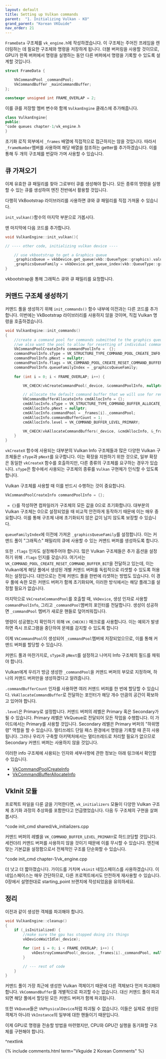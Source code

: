 ```yaml
---
layout: default
title: Setting up Vulkan commands
parent:  "1. Initializing Vulkan - KO"
grand_parent: "Korean VKGuide"
nav_order: 21
---
```


`FrameData` 구조체를 `vk_engine.h`에 작성하겠습니다. 이 구조체는 주어진 프레임을 렌더링하는 데 필요한 구조체와 명령을 저장하게 됩니다. 더블 버퍼링을 사용할 것이므로, GPU가 한쪽 버퍼에서 명령을 실행하는 동안 다른 버퍼에서 명령을 기록할 수 있도록 설계할 것입니다.
```cpp
struct FrameData {

	VkCommandPool _commandPool;
	VkCommandBuffer _mainCommandBuffer;
};

constexpr unsigned int FRAME_OVERLAP = 2;
```
이를 큐를 저장할 멤버 변수와 함께 `VulkanEngine` 클래스에 추가해줍니다.

```cpp
class VulkanEngine{
public:
^code queues chapter-1/vk_engine.h
}
```

초기화 로직 외부에서 `_frames` 배열에 직접적으로 접근하지는 않을 것입니다. 따라서 `_frameNumber`멤버를 사용하여 해당 배열을 참조하는 getter를 추가하겠습니다. 이를 통해 두 개의 구조체를 번갈아 가며 사용할 수 있습니다.


## 큐 가져오기

이제 유효한 큐 패밀리를 찾아 그로부터 큐를 생성해야 합니다. 모든 종류의 명령을 실행할 수 있는 큐를 생성하여 엔진 전반에서 활용할 것입니다.

다행히 VkBootstrap 라이브러리를 사용하면 큐와 큐 패밀리를 직접 가져올 수 있습니다.

`init_vulkan()`함수의 마지막 부분으로 가봅시다.

맨 마지막에 다음 코드를 추가합니다.


```cpp
void VulkanEngine::init_vulkan(){

// ---- other code, initializing vulkan device ----

	// use vkbootstrap to get a Graphics queue
	_graphicsQueue = vkbDevice.get_queue(vkb::QueueType::graphics).value();
	_graphicsQueueFamily = vkbDevice.get_queue_index(vkb::QueueType::graphics).value();
}
```

vkbootstrap을 통해 그래픽스 큐와 큐 패밀리를 요청합니다.

## 커맨드 구조체 생성하기

커맨드 풀을 생성하기 위해 `init_commands()` 함수 내부에 이전과는 다른 코드를 추가합니다. 이번에는 VkBootstrap 라이브러리를 사용하지 않을 것이며, 직접 Vulkan 명령을 호출하겠습니다.

```cpp
void VulkanEngine::init_commands()
{
	//create a command pool for commands submitted to the graphics queue.
	//we also want the pool to allow for resetting of individual command buffers
	VkCommandPoolCreateInfo commandPoolInfo =  {};
	commandPoolInfo.sType = VK_STRUCTURE_TYPE_COMMAND_POOL_CREATE_INFO;
	commandPoolInfo.pNext = nullptr;
	commandPoolInfo.flags = VK_COMMAND_POOL_CREATE_RESET_COMMAND_BUFFER_BIT;
	commandPoolInfo.queueFamilyIndex = _graphicsQueueFamily;
	
	for (int i = 0; i < FRAME_OVERLAP; i++) {

		VK_CHECK(vkCreateCommandPool(_device, &commandPoolInfo, nullptr, &_frames[i]._commandPool));

		// allocate the default command buffer that we will use for rendering
		VkCommandBufferAllocateInfo cmdAllocInfo = {};
		cmdAllocInfo.sType = VK_STRUCTURE_TYPE_COMMAND_BUFFER_ALLOCATE_INFO;
		cmdAllocInfo.pNext = nullptr;
		cmdAllocInfo.commandPool = _frames[i]._commandPool;
		cmdAllocInfo.commandBufferCount = 1;
		cmdAllocInfo.level = VK_COMMAND_BUFFER_LEVEL_PRIMARY;

		VK_CHECK(vkAllocateCommandBuffers(_device, &cmdAllocInfo, &_frames[i]._mainCommandBuffer));
	}
}
```
`vkCreateX` 함수에 사용되는 대부분의 Vulkan Info 구조체들과 많은 다양한 Vulkan 구조체들은 `sType`과 `pNext`를 요구합니다. 이는 확장을 지원하기 위한 것으로, 일부 확장은 동일한 `vkCreateX` 함수를 호출하지만, 다른 종류의 구조체를 요구하는 경우가 있습니다. `sType`은 함수에서 사용되는 구조체의 종류를 `Vulkan` 구현체가 인식할 수 있도록 합니다.

Vulkan 구조체를 사용할 때 이를 반드시 수행하는 것이 중요합니다.
```cpp
VkCommandPoolCreateInfo commandPoolInfo = {};
```

` = {}`를 작성하면 컴파일러가 구조체의 모든 값을 0으로 초기화합니다. 대부분의 Vulkan 구조체는 0으로 설정되었을 때 비교적 안전하게 동작하기 때문에 이는 매우 중요합니다. 이를 통해 구조체 내에 초기화되지 않은 값이 남지 않도록 보장할 수 있습니다.

`queueFamilyIndex`에 이전에 가져온 `_graphicsQueueFamily`를 설정합니다. 이는 커맨드 풀이 "그래픽스" 패밀리의 큐에 사용할 수 있는 커맨드 버퍼를 생성하도록 합니다.

또한 `.flags` 인자도 설정해주어야 합니다. 많은 Vulkan 구조체들은 추가 옵션을 설정하기 위해 `.flags` 인지를 갖습니다. 여기서는 `VK_COMMAND_POOL_CREATE_RESET_COMMAND_BUFFER_BIT`을 전달하고 있는데, 이는 Vulkan에게 해당 풀에서 생성된 개별 커맨드 버퍼를 독립적으로 리셋할 수 있도록 허용하는 설정입니다. 대안으로는 전체 커맨드 풀을 한번에 리셋하는 방법도 있습니다. 이 경우 풀에 속한 모든 커맨드 버퍼가 함께 초기화되며, 이러한 방식에서는 해당 플래그를 설정할 필요가 없습니다.

마지막으로 `VkCreateCommandPool`를 호출할 때, `VkDevice`, 생성 인자로 사용할 `commandPoolInfo`, 그리고 `_commandPool`멤버의 포인터를 전달합니다. 생성이 성공하면 `_commandPool` 멤버가 새로운 핸들로 덮어씌워집니다.

명령이 성공했는지 확인하기 위해 `VK_CHECK()` 매크로를 사용합니다. 이는 예외가 발생하면 즉시 프로그램을 중단하여 문제를 감지할 수 있도록 합니다

이제 `VkCommandPool`이 생성되어 `_commandPool`멤버에 저장되었으므로, 이를 통해 커맨드 버퍼를 할당할 수 있습니다.

커맨드 풀과 마찬가지로, `sType`과 `pNext`를 설정하고 나머지 Info 구조체의 필드를 채워야 합니다.

Vulkan에게 우리가 방금 생성한 `_commandPool`을 커맨드 버퍼의 부모로 지정하며, 하나의 커맨드 버퍼만을 생성하겠다고 알려줍니다.

`.commandBufferCount` 인자를 사용하면 여러 커맨드 버퍼를 한 번에 할당할 수 있습니다. `VkAllocateCommandBuffer`로 전달하는 포인터가 해당 개수 만큼의 공간이 확보하고 있어야 합니다.

`.level`은 Primary로 설정합니다. 커맨드 버퍼의 레벨은 Primary 혹은 Secondary가 될 수 있습니다. Primary 레벨은 VkQueue로 전달되어 모든 작업을 수행합니다. 이 가이드에서는 Primary를 사용할 것입니다. Secondary 레벨은 Primary 버퍼의 "하위명령" 역할을 할 수 있습니다. 멀티쓰레드 단일 패스 환경에서 명령을 기록할 때 흔히 사용됩니다. 그러나 우리가 구축할 아키텍처에서는 멀티쓰레드로 처리할 필요가 없으므로 Secondary 커맨드 버퍼는 사용하지 않을 것입니다.

이러한 info 구조체에 사용되는 인자와 세부사항에 관한 정보는 아래 링크에서 확인할 수 있습니다.
* [VkCommandPoolCreateInfo](https://registry.khronos.org/vulkan/specs/1.3-extensions/html/chap6.html#VkCommandPoolCreateInfo)
* [VkCommandBufferAllocateInfo](https://registry.khronos.org/vulkan/specs/1.3-extensions/html/chap6.html#VkCommandBufferAllocateInfo)

## VkInit 모듈

프로젝트 파일을 다룬 글을 기억한다면, `vk_initializers` 모듈이 다양한 Vulkan 구조체 초기화 과정의 추상화를 포함한다고 언급했었습니다. 다음 두 구조체의 구현을 살펴봅시다.

^code init_cmd shared/vk_initializers.cpp


커맨드 버퍼의 레벨을 `VK_COMMAND_BUFFER_LEVEL_PRIMARY`로 하드코딩할 것입니다. 세컨더리 커맨드 버퍼를 사용하지 않을 것이기 때문에 이를 무시할 수 있습니다. 엔진에 맞는 기본값을 설정함으로서 전체적인 구조를 단순화할 수 있습니다.

^code init_cmd chapter-1/vk_engine.cpp

더 낫고 더 짧아졌습니다. 가이드를 거치며 `vkinit` 네임스페이스를 사용하겠습니다. 이 네임스페이스는 매우 간단하므로, 다른 프로젝트에서도 안전하게 재사용할 수 있습니다. 0장에서 설명한대로 starting_point 브랜치에 작성되었음을 유의하세요.

## 정리
이전과 같이 생성한 객체를 파괴해야 합니다.

```cpp
void VulkanEngine::cleanup()
{
	if (_isInitialized) {
		//make sure the gpu has stopped doing its things
		vkDeviceWaitIdle(_device);

		for (int i = 0; i < FRAME_OVERLAP; i++) {
			vkDestroyCommandPool(_device, _frames[i]._commandPool, nullptr);
		}

		// --- rest of code
	}
}
```

커맨드 풀이 가장 최근에 생성한 Vulkan 객체이기 때문에 다른 객체보다 먼저 파괴해야 합니다. `VkCommandBuffer`를 개별적으로 파괴할 수는 없습니다. 대신 커맨드 풀이 파괴되면 해당 풀에서 할당된 모든 커맨드 버퍼가 함께 파괴됩니다.

또한 `VkQueue`들은 `VkPhysicalDevice`처럼 파괴될 수 없습니다. 이들은 실제로 생성된 객체가 아니라 `VkInstance`의 일부에 대한 핸들이기 때문입니다.

이제 GPU로 명령을 전송할 방법을 마련했지만, CPU와 GPU간 실행을 동기화할 구조체를 구현해야 합니다.

^nextlink

{% include comments.html term="Vkguide 2 Korean Comments" %}